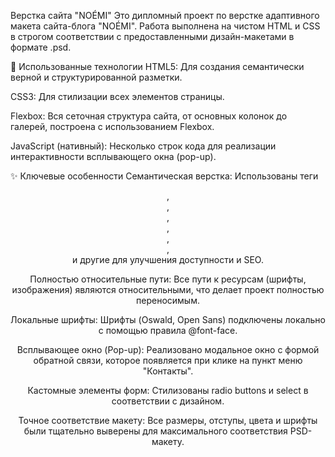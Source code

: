 Верстка сайта "NOÉMI"
Это дипломный проект по верстке адаптивного макета сайта-блога "NOÉMI". Работа выполнена на чистом HTML и CSS в строгом соответствии с предоставленными дизайн-макетами в формате .psd.

🚀 Использованные технологии
HTML5: Для создания семантически верной и структурированной разметки.

CSS3: Для стилизации всех элементов страницы.

Flexbox: Вся сеточная структура сайта, от основных колонок до галерей, построена с использованием Flexbox.

JavaScript (нативный): Несколько строк кода для реализации интерактивности всплывающего окна (pop-up).

✨ Ключевые особенности
Семантическая верстка: Использованы теги <header>, <main>, <section>, <article>, <aside>, <footer>, <nav> и другие для улучшения доступности и SEO.

Полностью относительные пути: Все пути к ресурсам (шрифты, изображения) являются относительными, что делает проект полностью переносимым.

Локальные шрифты: Шрифты (Oswald, Open Sans) подключены локально с помощью правила @font-face.

Всплывающее окно (Pop-up): Реализовано модальное окно с формой обратной связи, которое появляется при клике на пункт меню "Контакты".

Кастомные элементы форм: Стилизованы radio buttons и select в соответствии с дизайном.

Точное соответствие макету: Все размеры, отступы, цвета и шрифты были тщательно выверены для максимального соответствия PSD-макету.

